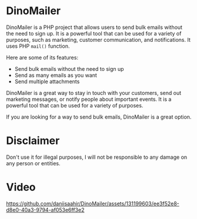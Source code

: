 # DinoMailer




DinoMailer is a PHP project that allows users to send bulk emails without the need to sign up. It is a powerful tool that can be used for a variety of purposes, such as marketing, customer communication, and notifications. It uses PHP `mail()` function.

Here are some of its features:

* Send bulk emails without the need to sign up
* Send as many emails as you want
* Send multiple attachments

DinoMailer is a great way to stay in touch with your customers, send out marketing messages, or notify people about important events. It is a powerful tool that can be used for a variety of purposes.

If you are looking for a way to send bulk emails, DinoMailer is a great option.






# Disclaimer

Don't use it for illegal purposes, I will not be responsible to any damage on any person or entities.









# Video



https://github.com/daniisaahir/DinoMailer/assets/131199603/ee3f52e8-d8e0-40a3-9794-af053e6ff3e2






